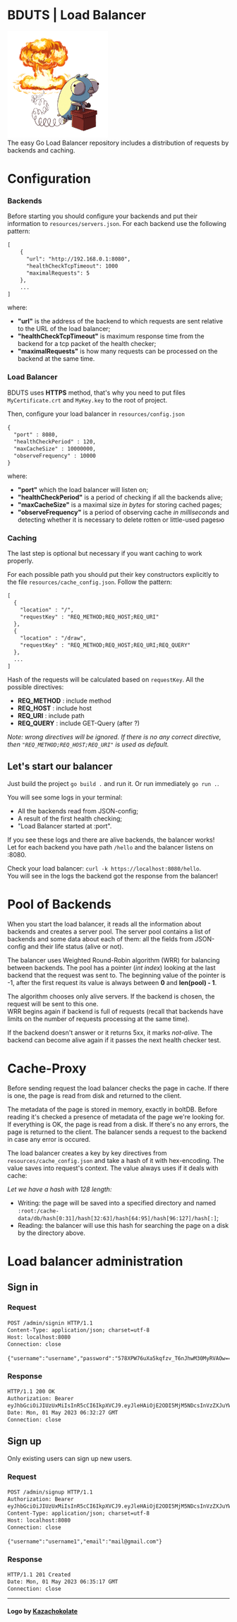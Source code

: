 # BDUTS | Load Balancer
<img alt="BDUTS!!! Gopher has blown up the logo" src="./logo/bduts_logo.png" width="228"><br>
The easy Go Load Balancer repository includes a distribution of requests by backends and caching.

# Configuration

### Backends
Before starting you should configure your backends and put their information to ```resources/servers.json```.
For each backend use the following pattern:
```
[
    {
      "url": "http://192.168.0.1:8080",
      "healthCheckTcpTimeout": 1000
      "maximalRequests": 5
    },
    ...
]
```
where:<br>
- **"url"** is the address of the backend to which requests are sent relative to the URL of the load balancer;
- **"healthCheckTcpTimeout"** is maximum response time from the backend for a tcp packet of the health checker;
- **"maximalRequests"** is how many requests can be processed on the backend at the same time.

### Load Balancer
BDUTS uses **HTTPS** method, that's why you need to put files ```MyCertificate.crt``` and ```MyKey.key``` to the root of project.

Then, configure your load balancer in ```resources/config.json```
```
{
  "port" : 8080,
  "healthCheckPeriod" : 120,
  "maxCacheSize" : 10000000,
  "observeFrequency" : 10000
}
```
where:<br>
- **"port"** which the load balancer will listen on;
- **"healthCheckPeriod"** is a period of checking if all the backends alive;
- **"maxCacheSize"** is a maximal size _in bytes_ for storing cached pages;
- **"observeFrequency"** is a period of observing cache _in milliseconds_ and detecting whether it is necessary to delete rotten or little-used pagesю

### Caching
The last step is optional but necessary if you want caching to work properly.

For each possible path you should put their key constructors explicitly to the file ```resources/cache_config.json```.
Follow the pattern:
```
[
  {
    "location" : "/",
    "requestKey" : "REQ_METHOD;REQ_HOST;REQ_URI"
  },
  {
    "location" : "/draw",
    "requestKey" : "REQ_METHOD;REQ_HOST;REQ_URI;REQ_QUERY"
  },
  ...
]
```
Hash of the requests will be calculated based on ```requestKey```.
All the possible directives:
- **REQ_METHOD**  : include method
- **REQ_HOST**    : include host
- **REQ_URI**     : include path
- **REQ_QUERY**   : include GET-Query (after ?)

_Note: wrong directives will be ignored. If there is no any correct directive, then ```"REQ_METHOD;REQ_HOST;REQ_URI"``` is used as default._

## Let's start our balancer
Just build the project ```go build .``` and run it.
Or run immediately ```go run .```.

You will see some logs in your terminal:
- All the backends read from JSON-config;
- A result of the first health checking;
- "Load Balancer started at :port".

If you see these logs and there are alive backends, the balancer works! <br>
Let for each backend you have path ```/hello``` and the balancer listens on :8080.

Check your load balancer:
```curl -k https://localhost:8080/hello```.<br>
You will see in the logs the backend got the response from the balancer!

# Pool of Backends
When you start the load balancer, it reads all the information about backends and creates a server pool.
The server pool contains a list of backends and some data about each of them: all the fields from JSON-config and
their life status (alive or not).

The balancer uses Weighted Round-Robin algorithm (WRR) for balancing between backends. The pool has a pointer (_int index_)
looking at the last backend that the request was sent to.
The beginning value of the pointer is -1, after the first request its value is always between **0** and **len(pool) - 1**.

The algorithm chooses only alive servers. If the backend is chosen, the request will be sent to this one.<br>
WRR begins again if backend is full of requests (recall that backends have limits on the number of requests processing at the same time).

If the backend doesn't answer or it returns 5xx, it marks *not-alive*.
The backend can become alive again if it passes the next health checker test.

# Cache-Proxy
Before sending request the load balancer checks the page in cache. If there is one, the page is read from disk and returned to the client.

The metadata of the page is stored in memory, exactly in boltDB. Before reading it's checked a presence of metadata of the page we're looking for.
If everything is OK, the page is read from a disk. If there's no any errors, the page is returned to the client.
The balancer sends a request to the backend in case any error is occured.

The load balancer creates a key by key directives from ```resources/cache_config.json``` and take a hash of it with hex-encoding. The value saves into request's context.
The value always uses if it deals with cache:

_Let we have a hash with 128 length:_<br>
- Writing: the page will be saved into a specified directory and named<br>```:root:/cache-data/db/hash[0:31]/hash[32:63]/hash[64:95]/hash[96:127]/hash[:]```;
- Reading: the balancer will use this hash for searching the page on a disk by the directory above.

# Load balancer administration

## Sign in

### Request
```http request
POST /admin/signin HTTP/1.1
Content-Type: application/json; charset=utf-8
Host: localhost:8080
Connection: close

{"username":"username","password":"578XPW76uXa5kqfzv_T6nJhwM30MyRVAOw=="}
```

### Response
```http request
HTTP/1.1 200 OK
Authorization: Bearer eyJhbGciOiJIUzUxMiIsInR5cCI6IkpXVCJ9.eyJleHAiOjE2ODI5MjM5NDcsInVzZXJuYW1lIjoidXNlcm5hbWUifQ.WitBmLpO3gWJOHqVbEfNr6PdGi8B5ZnVaogISUTP_SJdYSgETxh4xarvd8FeTjwF2ZqpB0prN3c6tNRwzNHjIQ
Date: Mon, 01 May 2023 06:32:27 GMT
Connection: close
```

## Sign up
Only existing users can sign up new users.
### Request
```http request
POST /admin/signup HTTP/1.1
Authorization: Bearer eyJhbGciOiJIUzUxMiIsInR5cCI6IkpXVCJ9.eyJleHAiOjE2ODI5MjM5NDcsInVzZXJuYW1lIjoidXNlcm5hbWUifQ.WitBmLpO3gWJOHqVbEfNr6PdGi8B5ZnVaogISUTP_SJdYSgETxh4xarvd8FeTjwF2ZqpB0prN3c6tNRwzNHjIQ
Content-Type: application/json; charset=utf-8
Host: localhost:8080
Connection: close

{"username":"username1","email":"mail@gmail.com"}
```
### Response
```http request
HTTP/1.1 201 Created
Date: Mon, 01 May 2023 06:35:17 GMT
Connection: close
```

<hr>

#### Logo by <a href="https://kazachokolate.tumblr.com/">Kazachokolate</a>
